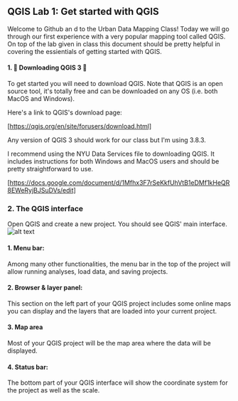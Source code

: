 ## QGIS Lab 1: Get started with QGIS

Welcome to Github an d to the Urban Data Mapping Class! Today we will go through our first experience with a very popular mapping tool called QGIS.
On top of the lab given in class this document should be pretty helpful in covering the essientials of getting started with QGIS.


#### 1. 🦑 Downloading QGIS 3 🦀
To get started you will need to download QGIS. Note that QGIS is an open source tool, it's totally free and can be downloaded on any OS (i.e. both MacOS and Windows).

Here's a link to QGIS's download page:

[https://qgis.org/en/site/forusers/download.html]

Any version of QGIS 3 should work for our class but I'm using 3.8.3.

I recommend using the NYU Data Services file to downloading QGIS. It includes instructions for both Windows and MacOS users and should be pretty straightforward to use.

[https://docs.google.com/document/d/1Mfhx3F7rSeKkfUhVtB1eDMf1kHeQR8EWeRyjBJSuDVs/edit]

### 2. The QGIS interface

Open QGIS and create a new project. You should see QGIS' main interface.
![alt text](https://github.com/avigailvantu/c4sue2021/blob/main/labs/class_1/QGISInterface.jpg)

#### 1. Menu bar:
Among many other functionalities, the menu bar in the top of the project will allow running analyses, load data, and saving projects.  

#### 2. Browser & layer panel:
This section on the left part of your QGIS project includes some online maps you can display and the layers that are loaded into your current project.  

#### 3. Map area
Most of your QGIS project will be the map area where the data will be displayed.

#### 4. Status bar:
The bottom part of your QGIS interface will show the coordinate system for the project as well as the scale.
